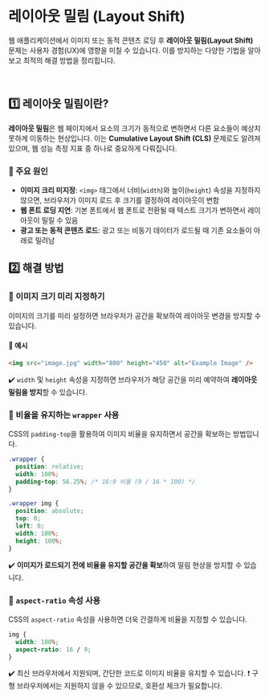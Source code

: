 # 레이아웃 밀림 (Layout Shift)
웹 애플리케이션에서 이미지 또는 동적 콘텐츠 로딩 후 **레이아웃 밀림(Layout Shift)** 문제는 사용자 경험(UX)에 영향을 미칠 수 있습니다. 이를 방지하는 다양한 기법을 알아보고 최적의 해결 방법을 정리힙니다.

<br>

## 1️⃣ 레이아웃 밀림이란?
**레이아웃 밀림**은 웹 페이지에서 요소의 크기가 동적으로 변하면서 다른 요소들이 예상치 못하게 이동하는 현상입니다. 이는 **Cumulative Layout Shift (CLS)** 문제로도 알려져 있으며, 웹 성능 측정 지표 중 하나로 중요하게 다뤄집니다.

### 🔹 주요 원인
- **이미지 크리 미지정**: `<img>` 태그에서 너비(`width`)와 높이(`height`) 속성을 지정하지 않으면, 브라우저가 이미지 로드 후 크기를 결정하여 레이아웃이 변함
- **웹 폰트 로딩 지연**: 기본 폰트에서 웹 폰트로 전환될 때 텍스트 크기가 변하면서 레이아웃이 밀릴 수 있음
- **광고 또는 동적 콘텐츠 로드**: 광고 또는 비동기 데이터가 로드될 때 기존 요소들이 아래로 밀려남

## 2️⃣ 해결 방법
### 🔹 이미지 크기 미리 지정하기
이미지의 크기를 미리 설정하면 브라우저가 공간을 확보하여 레이아웃 변경을 방지할 수 있습니다.
#### 🧐 예시
```html
<img src="image.jpg" width="800" height="450" alt="Example Image" />
```
✔️ `width` 및 `height` 속성을 지정하면 브라우저가 해당 공간을 미리 예약하여 **레이아웃 밀림을 방지**할 수 있습니다.

### 🔹 비율을 유지하는 `wrapper` 사용
CSS의 `padding-top`을 활용하여 이미지 비율을 유지하면서 공간을 확보하는 방법입니다.
```css
.wrapper {
  position: relative;
  width: 100%;
  padding-top: 56.25%; /* 16:9 비율 (9 / 16 * 100) */
}

.wrapper img {
  position: absolute;
  top: 0;
  left: 0;
  width: 100%;
  height: 100%;
}
```
✔️ **이미지가 로드되기 전에 비율을 유지할 공간을 확보**하여 밀림 현상을 방지할 수 있습니다.

### 🔹 `aspect-ratio` 속성 사용
CSS의 `aspect-ratio` 속성을 사용하면 더욱 간결하게 비율을 지정할 수 있습니다.
```css
img {
  width: 100%;
  aspect-ratio: 16 / 9;
}
```
✔️ 최신 브라우저에서 지원되며, 간단한 코드로 이미지 비율을 유지할 수 있습니다.
❗ 구형 브라우저에서는 지원하지 않을 수 있으므로, 호환성 체크가 필요합니다.
